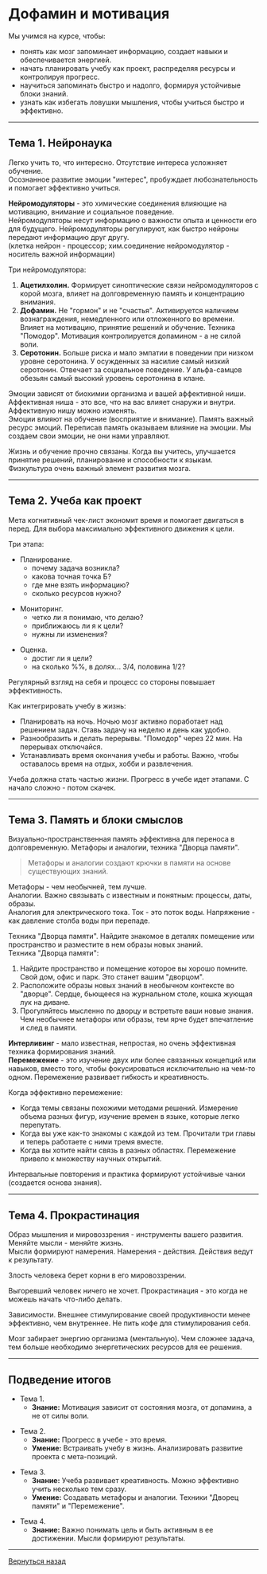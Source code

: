 # Дофамин и мотивация

Мы учимся на курсе, чтобы:

- понять как мозг запоминает информацию, создает навыки и обеспечивается энергией.
- начать планировать учебу как проект, распределяя ресурсы и контролируя прогресс.
- научиться запоминать быстро и надолго, формируя устойчивые блоки знаний.
- узнать как избегать ловушки мышления, чтобы учиться быстро и эффективно.

---

## Тема 1. Нейронаука

Легко учить то, что интересно. Отсутствие интереса усложняет обучение.  
Осознанное развитие эмоции "интерес", пробуждает любознательность и помогает эффективно учиться.

**Нейромодуляторы** - это химические соединения влияющие на мотивацию, внимание и социальное поведение.  
Нейромодуляторы несут информацию о важности опыта и ценности его для будущего. Нейромодуляторы регулируют, как быстро нейроны передают информацию друг другу.  
(клетка нейрон - процессор; хим.соединение нейромодулятор - носитель важной информации)

Три нейромодулятора:

1. **Ацетилхолин.** Формирует синоптические связи нейромодуляторов с корой мозга, влияет на долговременную память и концентрацию внимания.
2. **Дофамин.** Не "гормон" и не "счастья". Активируется наличием вознаграждения, немедленного или отложенного во времени. Влияет на мотивацию, принятие решений и обучение. Техника "Помодор". Мотивация контролируется допамином - а не силой воли.
3. **Серотонин.** Больше риска и мало эмпатии в поведении при низком уровне серотонина. У осужденных за насилие самый низкий серотонин. Отвечает за социальное поведение. У альфа-самцов обезьян самый высокий уровень серотонина в клане.

Эмоции зависят от биохимии организма и вашей аффективной ниши. Аффективная ниша - это все, что на вас влияет снаружи и внутри. Аффективную нишу можно изменять.  
Эмоции влияют на обучение (восприятие и внимание). Память важный ресурс эмоций. Переписав память оказываем влияние на эмоции. Мы создаем свои эмоции, не они нами управляют.

Жизнь и обучение прочно связаны. Когда вы учитесь, улучшается принятие решений, планирование и способности к языкам.  
Физкультура очень важный элемент развития мозга.

---

## Тема 2. Учеба как проект

Мета когнитивный чек-лист экономит время и помогает двигаться в перед. Для выбора максимально эффективного движения к цели.

Три этапа:

- Планирование.
    - почему задача возникла?
    - какова точная точка Б?
    - где мне взять информацию?
    - сколько ресурсов нужно?

+ Мониторинг.
    - четко ли я понимаю, что делаю?
    - приближаюсь ли я к цели?
    - нужны ли изменения?

- Оценка.
    - достиг ли я цели?
    - на сколько %%, в долях... 3/4, половина 1/2?

Регулярный взгляд на себя и процесс со стороны повышает эффективность.

Как интегрировать учебу в жизнь:

- Планировать на ночь. Ночью мозг активно поработает над решением задач. Ставь задачу на неделю и день как удобно.
- Разнообразить и делать перерывы. "Помодор" через 22 мин. На перерывах отключайся.
- Устанавливать время окончания учебы и работы. Важно, чтобы оставалось время на отдых, хобби и развлечения.

Учеба должна стать частью жизни. Прогресс в учебе идет этапами. С начало сложно - потом скачек.

---

## Тема 3. Память и блоки смыслов

Визуально-пространственная память эффективна для переноса в долговременную. Метафоры и аналогии, техника "Дворца памяти".

>Метафоры и аналогии создают крючки в памяти на основе существующих знаний.

Метафоры - чем необычней, тем лучше.  
Аналогии. Важно связывать с известным и понятным: процессы, даты, образы.  
Аналогия для электрического тока. Ток - это поток воды. Напряжение - как давление столба воды при перепаде.

Техника "Дворца памяти". Найдите знакомое в деталях помещение или пространство и разместите в нем образы новых знаний.  
Техника "Дворца памяти":

1. Найдите пространство и помещение которое вы хорошо помните. Свой дом, офис и парк. Это станет вашим "дворцом".
2. Расположите образы новых знаний в необычном контексте во "дворце". Сердце, бьющееся на журнальном столе, кошка жующая лук на диване.
3. Прогуляйтесь мысленно по дворцу и встретьте ваши новые знания. Чем необычнее метафоры или образы, тем ярче будет впечатление и след в памяти.

**Интерливинг** - мало известная, непростая, но очень эффективная техника формирования знаний.  
**Перемежение** - это изучение двух или более связанных концепций или навыков, вместо того, чтобы фокусироваться исключительно на чем-то одном. Перемежение развивает гибкость и креативность.

Когда эффективно перемежение:

- Когда темы связаны похожими методами решений. Измерение объема разных фигур, изучение времен в языке, которые легко перепутать.
- Когда вы уже как-то знакомы с каждой из тем. Прочитали три главы и теперь работаете с ними тремя вместе.
- Когда вы хотите найти связь в разных областях. Перемежение привело к множеству научных открытий.

Интервальные повторения и практика формируют устойчивые чанки (создается основа знания).

---

## Тема 4. Прокрастинация

Образ мышления и мировоззрения - инструменты вашего развития. Меняйте мысли - меняйте жизнь.  
Мысли формируют намерения. Намерения - действия. Действия ведут к результату.


Злость человека берет корни в его мировоззрении.

Выгоревший человек ничего не хочет. Прокрастинация - это когда не можешь начать что-либо делать.

Зависимости. Внешнее стимулирование своей продуктивности менее эффективно, чем внутреннее. Не пить кофе для стимулирования себя.

Мозг забирает энергию организма (ментальную). Чем сложнее задача, тем больше необходимо энергетических ресурсов для ее решения.

---

## Подведение итогов

- Тема 1.
    - **Знание:** Мотивация зависит от состояния мозга, от допамина, а не от силы воли.

+ Тема 2.
    - **Знание:** Прогресс в учебе - это время.
    - **Умение:** Встраивать учебу в жизнь. Анализировать развитие проекта с мета-позиций.

- Тема 3.
    - **Знание:** Учеба развивает креативность. Можно эффективно учить несколько тем сразу.
    - **Умение:** Создавать метафоры и аналогии. Техники "Дворец памяти" и "Перемежение".

+ Тема 4.
    - **Знание:** Важно понимать цель и быть активным в ее достижении. Мысли формируют результаты.

---
[Вернуться назад](<The_ability_to_learn.md>)